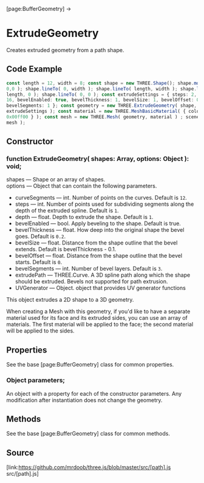 [page:BufferGeometry] →

# ExtrudeGeometry

Creates extruded geometry from a path shape.

## Code Example

  
```ts  
const length = 12, width = 8; const shape = new THREE.Shape(); shape.moveTo(
0,0 ); shape.lineTo( 0, width ); shape.lineTo( length, width ); shape.lineTo(
length, 0 ); shape.lineTo( 0, 0 ); const extrudeSettings = { steps: 2, depth:
16, bevelEnabled: true, bevelThickness: 1, bevelSize: 1, bevelOffset: 0,
bevelSegments: 1 }; const geometry = new THREE.ExtrudeGeometry( shape,
extrudeSettings ); const material = new THREE.MeshBasicMaterial( { color:
0x00ff00 } ); const mesh = new THREE.Mesh( geometry, material ) ; scene.add(
mesh );  
```  

## Constructor

###  function ExtrudeGeometry( shapes: Array, options: Object ): void;

shapes — Shape or an array of shapes.  
options — Object that can contain the following parameters.

  * curveSegments — int. Number of points on the curves. Default is `12`.
  * steps — int. Number of points used for subdividing segments along the depth of the extruded spline. Default is `1`.
  * depth — float. Depth to extrude the shape. Default is `1`.
  * bevelEnabled — bool. Apply beveling to the shape. Default is true.
  * bevelThickness — float. How deep into the original shape the bevel goes. Default is `0.2`.
  * bevelSize — float. Distance from the shape outline that the bevel extends. Default is bevelThickness - 0.1.
  * bevelOffset — float. Distance from the shape outline that the bevel starts. Default is `0`.
  * bevelSegments — int. Number of bevel layers. Default is `3`.
  * extrudePath — THREE.Curve. A 3D spline path along which the shape should be extruded. Bevels not supported for path extrusion.
  * UVGenerator — Object. object that provides UV generator functions

This object extrudes a 2D shape to a 3D geometry.

When creating a Mesh with this geometry, if you'd like to have a separate
material used for its face and its extruded sides, you can use an array of
materials. The first material will be applied to the face; the second material
will be applied to the sides.

## Properties

See the base [page:BufferGeometry] class for common properties.

###  Object parameters;

An object with a property for each of the constructor parameters. Any
modification after instantiation does not change the geometry.

## Methods

See the base [page:BufferGeometry] class for common methods.

## Source

[link:https://github.com/mrdoob/three.js/blob/master/src/[path].js
src/[path].js]

